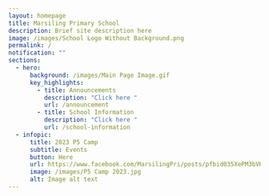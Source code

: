 ```yaml
---
layout: homepage
title: Marsiling Primary School
description: Brief site description here
image: /images/School Logo Without Background.png
permalink: /
notification: ""
sections:
  - hero:
      background: /images/Main Page Image.gif
      key_highlights:
        - title: Announcements
          description: "Click here "
          url: /announcement
        - title: School Information
          description: "Click here "
          url: /school-information
  - infopic:
      title: 2023 P5 Camp
      subtitle: Events
      button: Here
      url: https://www.facebook.com/MarsilingPri/posts/pfbid035XePM3bVKQmq11AxazVwdnhpLHRXx2kfxrzCvVbe3itfHuiHULs2K3n9ZZrk32DZl
      image: /images/P5 Camp 2023.jpg
      alt: Image alt text
---
```

